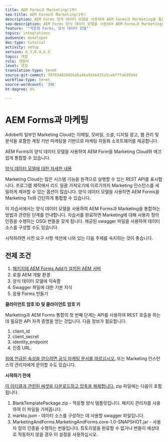 ```yaml
---
title: AEM Forms과 Marketing(1부)
seo-title: AEM Forms과 Marketing(1부)
description: AEM Forms 양식 데이터 모델을 사용하여 AEM Forms과 Marketing을 통합하는 자습서입니다.
seo-description: AEM Forms 양식 데이터 모델을 사용하여 AEM Forms과 Marketing을 통합하는 자습서입니다.
feature: '"적응형 Forms, 양식 데이터 모델"'
topics: integrations
audience: developer
doc-type: tutorial
activity: setup
version: 6.3,6.4,6.5
topic: 개발
role: 개발자
level: 경험
translation-type: tm+mt
source-git-commit: 7d7034026826a5a46a91b6425a5cebfffab2934d
workflow-type: tm+mt
source-wordcount: '396'
ht-degree: 0%

---
```



# AEM Forms과 마케팅

Adobe의 일부인 Marketing Cloud는 이메일, 모바일, 소셜, 디지털 광고, 웹 관리 및 분석을 포함한 계정 기반 마케팅을 기반으로 마케팅 자동화 소프트웨어를 제공합니다.

AEM Forms의 양식 데이터 모델을 사용하여 AEM Form을 Marketing Cloud와 매끄럽게 통합할 수 있습니다.

[양식 데이터 모델에 대한 자세한 내용](https://helpx.adobe.com/experience-manager/6-5/forms/using/data-integration.html)

Marketing Cloud는 많은 시스템 기능을 원격으로 실행할 수 있는 REST API를 표시합니다. 프로그램 제작에서 리드 일괄 가져오기에 이르기까지 Marketing 인스턴스를 세밀하게 제어할 수 있는 옵션이 많습니다. 양식 데이터 모델을 사용하면 AEM Forms을 Marketing To와 간단하게 통합할 수 있습니다.

이 자습서에서는 양식 데이터 모델을 사용하여 AEM Forms과 Marketing을 통합하는 방법과 관련된 단계를 안내합니다. 자습서를 완료하면 Marketing에 대해 사용자 정의 인증을 수행하는 OSGi 번들을 갖게 됩니다. 제공된 swagger 파일을 사용하여 데이터 소스를 구성할 수도 있습니다.

시작하려면 사전 요구 사항 섹션에 나와 있는 다음 주제를 숙지하는 것이 좋습니다.

## 전제 조건

1. [패키지에 AEM Forms Add가 설치된 AEM 서버](/help/forms/adaptive-forms/installing-aem-form-on-windows-tutorial-use.md)
1. 로컬 AEM 개발 환경
1. 양식 데이터 모델에 익숙함
1. Swagger 파일에 대한 기본 지식
1. 응용 Forms 만들기

**클라이언트 암호 ID 및 클라이언트 암호 키**

Marketing과 AEM Forms 통합의 첫 번째 단계는 API를 사용하여 REST 호출을 하는 데 필요한 API 자격 증명을 얻는 것입니다. 다음 정보가 필요합니다.

1. client_id
1. client_secret
1. identity_endpoint
1. 인증 URL.

[위에 언급된 속성을 얻으려면 공식 마케팅 문서를 따르십시오.](https://developers.marketo.com/rest-api/) 또는 Marketing 인스턴스의 관리자에게 문의할 수도 있습니다.

**시작하기 전에**

[이 아티클과 관련된 에셋을 다운로드하고 압축을 해제합니다.](assets/aemformsandmarketo.zip) zip 파일에는 다음이 포함됩니다.

1. BlankTemplatePackage.zip - 적응형 양식 템플릿입니다. 패키지 관리자를 사용하여 이 파일을 가져옵니다.
1. markto.json - 데이터 소스를 구성하는 데 사용할 swagger 파일입니다.
1. MarketingAndForms.MarketingAndForms.core-1.0-SNAPSHOT.jar - 사용자 정의 인증을 수행하는 번들입니다. 튜토리얼을 완료할 수 없거나 번들이 예상대로 작동하지 않을 경우 이 설정을 사용하십시오.
